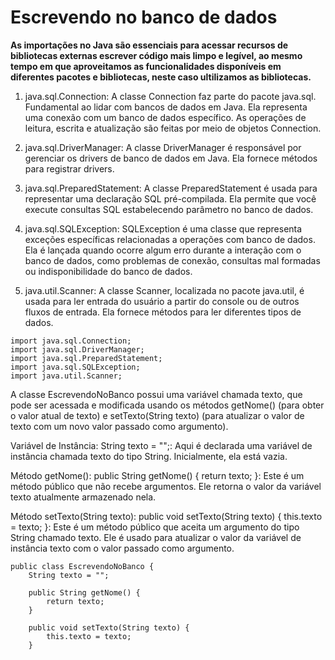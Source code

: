 # Escrevendo no banco de dados 

__As importações no Java são essenciais para acessar recursos de bibliotecas externas escrever código mais limpo e legível, ao mesmo tempo em que aproveitamos as funcionalidades disponíveis em diferentes pacotes e bibliotecas, neste caso ultilizamos as bibliotecas.__

1. java.sql.Connection:
A classe Connection faz parte do pacote java.sql. Fundamental ao lidar com bancos de dados em Java. Ela representa uma conexão com um banco de dados específico. As operações de leitura, escrita e atualização são feitas por meio de objetos Connection.

2. java.sql.DriverManager:
A classe DriverManager é responsável por gerenciar os drivers de banco de dados em Java. Ela fornece métodos para registrar drivers.

3. java.sql.PreparedStatement:
A classe PreparedStatement é usada para representar uma declaração SQL pré-compilada. Ela permite que você execute consultas SQL estabelecendo parâmetro no banco de dados.

4. java.sql.SQLException:
SQLException é uma classe que representa exceções específicas relacionadas a operações com banco de dados. Ela é lançada quando ocorre algum erro durante a interação com o banco de dados, como problemas de conexão, consultas mal formadas ou indisponibilidade do banco de dados.

5. java.util.Scanner:
A classe Scanner, localizada no pacote java.util, é usada para ler entrada do usuário a partir do console ou de outros fluxos de entrada. Ela fornece métodos para ler diferentes tipos de dados.
```
import java.sql.Connection;  
import java.sql.DriverManager;
import java.sql.PreparedStatement;
import java.sql.SQLException;
import java.util.Scanner;

```

A classe EscrevendoNoBanco possui uma variável chamada texto, que pode ser acessada e modificada usando os métodos getNome() (para obter o valor atual de texto) e setTexto(String texto) (para atualizar o valor de texto com um novo valor passado como argumento). 

Variável de Instância:
String texto = "";: Aqui é declarada uma variável de instância chamada texto do tipo String. Inicialmente, ela está vazia.

Método getNome():
public String getNome() { return texto; }: Este é um método público que não recebe argumentos. Ele retorna o valor da variável texto atualmente armazenado nela.

Método setTexto(String texto):
public void setTexto(String texto) { this.texto = texto; }: Este é um método público que aceita um argumento do tipo String chamado texto. Ele é usado para atualizar o valor da variável de instância texto com o valor passado como argumento.
```
public class EscrevendoNoBanco {
    String texto = "";

    public String getNome() {
        return texto;
    }

    public void setTexto(String texto) {
        this.texto = texto;
    }
```





